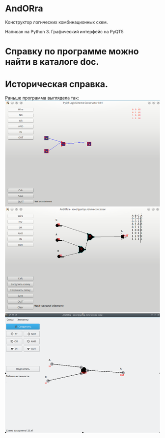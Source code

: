 # AndORra
Конструктор логических комбинационных схем.

Написан на Python 3.
Графический интерфейс на PyQT5


# Справку по программе можно найти в каталоге doc.


# Историческая справка.

Раньше программа выглядела так:
![image1](https://github.com/VoidArray/AndORra/blob/master/doc/hist1.png)
![image2](https://github.com/VoidArray/AndORra/blob/master/doc/hist2.png)
![image3](https://github.com/VoidArray/AndORra/blob/master/doc/hist3.png)
